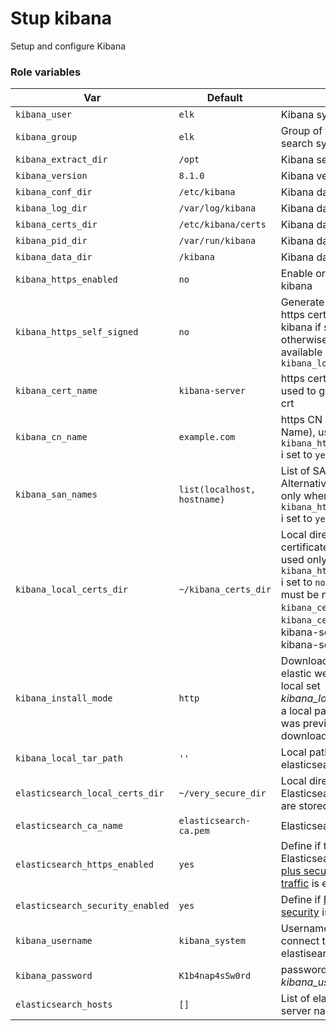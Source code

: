 # Stup kibana

Setup and configure Kibana

### Role variables

| Var   | Default | Desc |
| ------- | ------- | ----------- |
| `kibana_user`                | `elk`       | Kibana system user  |
| `kibana_group`               | `elk`       | Group of the kibana search system user  |
| `kibana_extract_dir`         | `/opt`       | Kibana search extract dir   |
| `kibana_version`             | `8.1.0`       | Kibana version  |
| `kibana_conf_dir`            | `/etc/kibana`       | Kibana data dir  |
| `kibana_log_dir`             | `/var/log/kibana`       | Kibana data dir  |
| `kibana_certs_dir`           | `/etc/kibana/certs`       | Kibana data dir  |
| `kibana_pid_dir`             | `/var/run/kibana`       | Kibana data dir  |
| `kibana_data_dir`            | `/kibana`       | Kibana data dir  |
| `kibana_https_enabled`       | `no`       | Enable or not https for kibana  |
| `kibana_https_self_signed`       | `no`       | Generate self-signed https certificate for kibana if set to `yes` otherwise use certificates available on `kibana_local_certs_dir`  |
| `kibana_cert_name`       | `kibana-server`       | https certificate file name used to generate key and crt  |
| `kibana_cn_name`       | `example.com`       | https CN (Common Name), used only when `kibana_https_self_signed` i set to `yes`  |
| `kibana_san_names`       | `list(localhost, hostname)`       | List of SAN (Subject Alternative Name), used only when `kibana_https_self_signed` i set to `yes`   |
| `kibana_local_certs_dir`       | `~/kibana_certs_dir`       | Local directory where the certificates are available, used only when `kibana_https_self_signed` i set to `no`. Certificates must be named `kibana_cert_name`.key and `kibana_cert_name`.crt  (Eg. kibana-server.key and kibana-server.crt )  |
| `kibana_install_mode`        | `http`       | Download kibana tar form elastic website. If set to local set *kibana_local_tar_path*  to a local path where the tar was previously downloaded  |
| `kibana_local_tar_path`          | `''`       | Local path kibana the elasticsearch tar  |
| `elasticsearch_local_certs_dir`  | `~/very_secure_dir`       | Local directory where the Elasticsearch certificates are stored  |
| `elasticsearch_ca_name`          | `elasticsearch-ca.pem`       | Elasticsearch CA name  |
| `elasticsearch_https_enabled`    | `yes`       | Define if the Elasticsearch security [plus secured HTTPS traffic](https://www.elastic.co/guide/en/elasticsearch/reference/current/security-basic-setup-https.html) is enabled or not  |
| `elasticsearch_security_enabled`    | `yes`       | Define if [Elasticsearch security](https://www.elastic.co/guide/en/elasticsearch/reference/current/secure-cluster.html) is enabled or not |
| `kibana_username`         | `kibana_system`       | Username used to connect to the elastisearch servers  |
| `kibana_password`         | `K1b4nap4sSw0rd`       | password of the *kibana_username*  |
| `elasticsearch_hosts`            | `[]`       | List of elasticsearch server names  |
